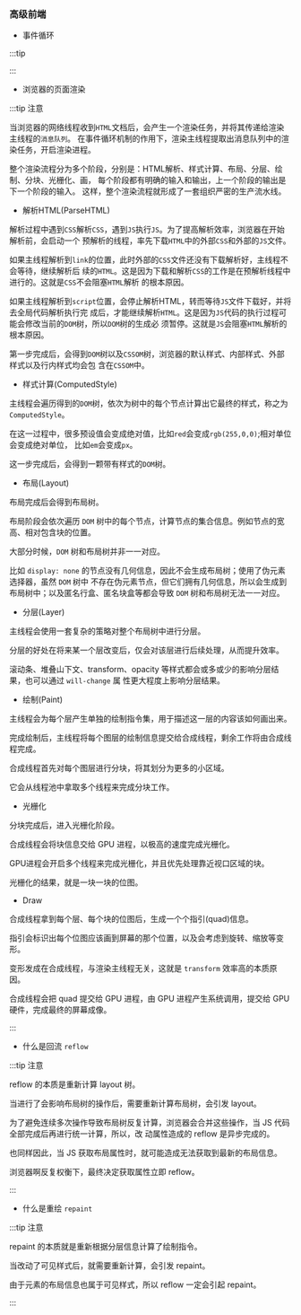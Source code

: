 ### 高级前端

* 事件循环

:::tip

:::


* 浏览器的页面渲染

:::tip 注意

当浏览器的网络线程收到`HTML`文档后，会产生一个渲染任务，并将其传递给渲染主线程的`消息队列`。
在事件循环机制的作用下，渲染主线程提取出消息队列中的渲染任务，开启渲染进程。

整个渲染流程分为多个阶段，分别是：HTML解析、样式计算、布局、分层、绘制、分块、光栅化、画，
每个阶段都有明确的输入和输出，上一个阶段的输出是下一个阶段的输入。
这样，整个渲染流程就形成了一套组织严密的生产流水线。

* 解析HTML(ParseHTML)

解析过程中遇到`CSS`解析`CSS`，遇到`JS`执行`JS`。为了提高解析效率，浏览器在开始解析前，会启动一个
预解析的线程，率先下载`HTML`中的外部`CSS`和外部的`JS`文件。

如果主线程解析到`link`的位置，此时外部的`CSS`文件还没有下载解析好，主线程不会等待，继续解析后
续的`HTML`。这是因为下载和解析`CSS`的工作是在预解析线程中进行的。这就是`CSS`不会阻塞`HTML`解析
的根本原因。

如果主线程解析到`script`位置，会停止解析HTML，转而等待`JS`文件下载好，并将去全局代码解析执行完
成后，才能继续解析`HTML`。这是因为`JS`代码的执行过程可能会修改当前的`DOM`树，所以`DOM`树的生成必
须暂停。这就是`JS`会阻塞`HTML`解析的根本原因。

第一步完成后，会得到`DOM`树以及`CSSOM`树，浏览器的默认样式、内部样式、外部样式以及行内样式均会包
含在`CSSOM`中。

* 样式计算(ComputedStyle)

主线程会遍历得到的`DOM`树，依次为树中的每个节点计算出它最终的样式，称之为`ComputedStyle`。

在这一过程中，很多预设值会变成绝对值，比如`red`会变成`rgb(255,0,0)`;相对单位会变成绝对单位，
比如`em`会变成`px`。

这一步完成后，会得到一颗带有样式的`DOM`树。

* 布局(Layout)

布局完成后会得到布局树。

布局阶段会依次遍历 `DOM` 树中的每个节点，计算节点的集合信息。例如节点的宽高、相对包含块的位置。

大部分时候，`DOM` 树和布局树并非一一对应。

比如 `display: none` 的节点没有几何信息，因此不会生成布局树；使用了伪元素选择器，虽然 `DOM` 树中
不存在伪元素节点，但它们拥有几何信息，所以会生成到布局树中；以及匿名行盒、匿名块盒等都会导致 `DOM` 
树和布局树无法一一对应。

* 分层(Layer)

主线程会使用一套复杂的策略对整个布局树中进行分层。

分层的好处在将来某一个层改变后，仅会对该层进行后续处理，从而提升效率。

滚动条、堆叠山下文、transform、opacity 等样式都会或多或少的影响分层结果，也可以通过 `will-change` 属
性更大程度上影响分层结果。

* 绘制(Paint)

主线程会为每个层产生单独的绘制指令集，用于描述这一层的内容该如何画出来。

完成绘制后，主线程将每个图层的绘制信息提交给合成线程，剩余工作将由合成线程完成。

合成线程首先对每个图层进行分块，将其划分为更多的小区域。

它会从线程池中拿取多个线程来完成分块工作。

* 光栅化

分块完成后，进入光栅化阶段。

合成线程会将块信息交给 GPU 进程，以极高的速度完成光栅化。

GPU进程会开启多个线程来完成光栅化，并且优先处理靠近视口区域的块。

光栅化的结果，就是一块一块的位图。

* Draw

合成线程拿到每个层、每个块的位图后，生成一个个指引(quad)信息。

指引会标识出每个位图应该画到屏幕的那个位置，以及会考虑到旋转、缩放等变形。

变形发成在合成线程，与渲染主线程无关，这就是 `transform` 效率高的本质原因。

合成线程会把 quad 提交给 GPU 进程，由 GPU 进程产生系统调用，提交给 GPU 硬件，完成最终的屏幕成像。

:::

* 什么是回流 `reflow`

:::tip 注意

reflow 的本质是重新计算 layout 树。

当进行了会影响布局树的操作后，需要重新计算布局树，会引发 layout。

为了避免连续多次操作导致布局树反复计算，浏览器会合并这些操作，当 JS 代码全部完成后再进行统一计算，所以，改
动属性造成的 reflow 是异步完成的。

也同样因此，当 JS 获取布局属性时，就可能造成无法获取到最新的布局信息。

浏览器啊反复权衡下，最终决定获取属性立即 reflow。

:::

* 什么是重绘 `repaint`

:::tip 注意

repaint 的本质就是重新根据分层信息计算了绘制指令。

当改动了可见样式后，就需要重新计算，会引发 repaint。

由于元素的布局信息也属于可见样式，所以 reflow 一定会引起 repaint。

:::